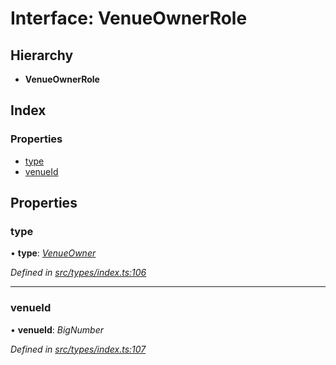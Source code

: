 # Interface: VenueOwnerRole

## Hierarchy

* **VenueOwnerRole**

## Index

### Properties

* [type](venueownerrole.md#type)
* [venueId](venueownerrole.md#venueid)

## Properties

###  type

• **type**: *[VenueOwner](../enums/roletype.md#venueowner)*

*Defined in [src/types/index.ts:106](https://github.com/PolymathNetwork/polymesh-sdk/blob/da0f7fd7/src/types/index.ts#L106)*

___

###  venueId

• **venueId**: *BigNumber*

*Defined in [src/types/index.ts:107](https://github.com/PolymathNetwork/polymesh-sdk/blob/da0f7fd7/src/types/index.ts#L107)*
